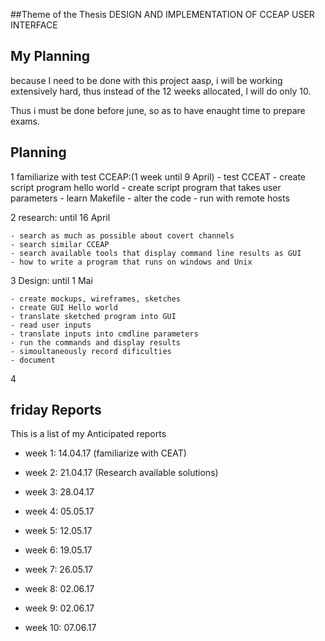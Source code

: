 ##Theme of the Thesis DESIGN AND IMPLEMENTATION OF CCEAP USER INTERFACE


## My Planning

because I need to be done with this project aasp, i will be working extensively hard,
thus instead of the 12 weeks allocated, I will do only 10.

Thus i must be done before june, so as to have enaught time to prepare exams.

## Planning

1 familiarize with test CCEAP:(1 week until 9 April)
	- test CCEAT
		- create script program hello world
		- create script program that takes user parameters
	- learn Makefile
	- alter the code
	- run with remote hosts

2 research: until 16 April

	- search as much as possible about covert channels
	- search similar CCEAP
	- search available tools that display command line results as GUI
	- how to write a program that runs on windows and Unix

3 Design: until 1 Mai

	- create mockups, wireframes, sketches
	- create GUI Hello world
	- translate sketched program into GUI 
	- read user inputs
	- translate inputs into cmdline parameters
	- run the commands and display results
	- simoultaneously record dificulties
	- document
4 




## friday Reports

This is a list of my Anticipated reports

- week 1: 14.04.17 (familiarize with CEAT)

- week 2: 21.04.17 (Research available solutions)

- week 3: 28.04.17 

- week 4: 05.05.17 

- week 5: 12.05.17 

- week 6: 19.05.17 

- week 7: 26.05.17 

- week 8: 02.06.17 

- week 9: 02.06.17 

- week 10: 07.06.17 
